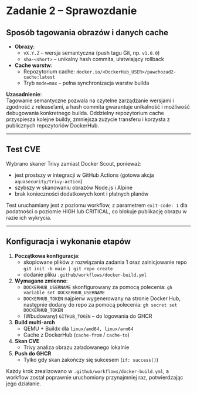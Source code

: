# Zadanie 2  – Sprawozdanie

## Sposób tagowania obrazów i danych cache

- **Obrazy**:
  - `vX.Y.Z` – wersja semantyczna (push tagu Git, np. `v1.0.0`)
  - `sha-<short>` – unikalny hash commita, ułatwiający rollback
- **Cache warstw**:
  - Repozytorium cache: `docker.io/<DockerHub_USER>/pawchozad2-cache:latest`
  - Tryb `mode=max` – pełna synchronizacja warstw builda

**Uzasadnienie**:  
Tagowanie semantyczne pozwala na czytelne zarządzanie wersjami i zgodność z release’ami, a hash commita gwarantuje unikalność i możliwość debugowania konkretnego builda. Oddzielny repozytorium cache przyspiesza kolejne buildy, zmniejsza zużycie transferu i korzysta z publicznych repozytoriów DockerHub.

---

## Test CVE

Wybrano skaner Trivy zamiast Docker Scout, ponieważ:
- jest prostszy w  integracji w GitHub Actions (gotowa akcja `aquasecurity/trivy-action`)
- szybszy w  skanowaniu obrazów Node.js i Alpine
- brak konieczności dodatkowych kont i płatnych planów

Test uruchamiany jest z poziomu workflow, z parametrem `exit-code: 1` dla podatności o poziomie HIGH lub CRITICAL, co blokuje publikację obrazu w razie ich wykrycia.

---

## Konfiguracja i wykonanie etapów

1. **Początkowa konfiguracja**:
   - skopiowane plików z rozwiązania zadania 1 oraz zainicjowanie repo `git init -b main | git repo create`
   - dodanie pliku `.github/workflows/docker-build.yml`
2. **Wymagane zmienne**:
   - `DOCKERHUB_USERNAME` skonfigurowany za pomocą polecenia: `gh variable set DOCKERHUB_USERNAME`
   - `DOCKERHUB_TOKEN` najpierw wygenerowany na stronie Docker Hub, następnie dodany do repo za pomocą polecenia: `gh secret set DOCKERHUB_TOKEN`
   - (Wbudowany) `GITHUB_TOKEN` – do logowania do GHCR  
3. **Build multi-arch** 
   - QEMU + Buildx dla `linux/amd64, linux/arm64`  
   - Cache z DockerHub (`cache-from` / `cache-to`)  
4. **Skan CVE**  
   - Trivy analiza obrazu załadowanego lokalnie  
5. **Push do GHCR**  
   - Tylko gdy skan zakończy się sukcesem (`if: success()`)  

Każdy krok zrealizowano w `.github/workflows/docker-build.yml`, a workflow został poprawnie uruchomiony przynajmniej raz, potwierdzając jego działanie.
